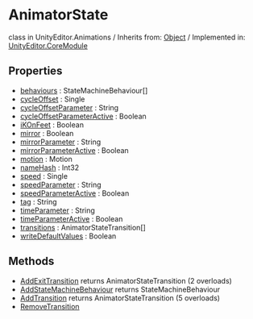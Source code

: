 # AnimatorState
class in UnityEditor.Animations
 / Inherits from: <a href="https://docs.unity3d.com/6000.0/Documentation/ScriptReference/Object.html">Object</a> / Implemented in: <a href="https://docs.unity3d.com/6000.0/Documentation/ScriptReference/UnityEditor.CoreModule.html">UnityEditor.CoreModule</a>
## Properties
- <a href="https://docs.unity3d.com/6000.0/Documentation/ScriptReference/AnimatorState-behaviours.html">behaviours</a> : StateMachineBehaviour[]
- <a href="https://docs.unity3d.com/6000.0/Documentation/ScriptReference/AnimatorState-cycleOffset.html">cycleOffset</a> : Single
- <a href="https://docs.unity3d.com/6000.0/Documentation/ScriptReference/AnimatorState-cycleOffsetParameter.html">cycleOffsetParameter</a> : String
- <a href="https://docs.unity3d.com/6000.0/Documentation/ScriptReference/AnimatorState-cycleOffsetParameterActive.html">cycleOffsetParameterActive</a> : Boolean
- <a href="https://docs.unity3d.com/6000.0/Documentation/ScriptReference/AnimatorState-iKOnFeet.html">iKOnFeet</a> : Boolean
- <a href="https://docs.unity3d.com/6000.0/Documentation/ScriptReference/AnimatorState-mirror.html">mirror</a> : Boolean
- <a href="https://docs.unity3d.com/6000.0/Documentation/ScriptReference/AnimatorState-mirrorParameter.html">mirrorParameter</a> : String
- <a href="https://docs.unity3d.com/6000.0/Documentation/ScriptReference/AnimatorState-mirrorParameterActive.html">mirrorParameterActive</a> : Boolean
- <a href="https://docs.unity3d.com/6000.0/Documentation/ScriptReference/AnimatorState-motion.html">motion</a> : Motion
- <a href="https://docs.unity3d.com/6000.0/Documentation/ScriptReference/AnimatorState-nameHash.html">nameHash</a> : Int32
- <a href="https://docs.unity3d.com/6000.0/Documentation/ScriptReference/AnimatorState-speed.html">speed</a> : Single
- <a href="https://docs.unity3d.com/6000.0/Documentation/ScriptReference/AnimatorState-speedParameter.html">speedParameter</a> : String
- <a href="https://docs.unity3d.com/6000.0/Documentation/ScriptReference/AnimatorState-speedParameterActive.html">speedParameterActive</a> : Boolean
- <a href="https://docs.unity3d.com/6000.0/Documentation/ScriptReference/AnimatorState-tag.html">tag</a> : String
- <a href="https://docs.unity3d.com/6000.0/Documentation/ScriptReference/AnimatorState-timeParameter.html">timeParameter</a> : String
- <a href="https://docs.unity3d.com/6000.0/Documentation/ScriptReference/AnimatorState-timeParameterActive.html">timeParameterActive</a> : Boolean
- <a href="https://docs.unity3d.com/6000.0/Documentation/ScriptReference/AnimatorState-transitions.html">transitions</a> : AnimatorStateTransition[]
- <a href="https://docs.unity3d.com/6000.0/Documentation/ScriptReference/AnimatorState-writeDefaultValues.html">writeDefaultValues</a> : Boolean
## Methods
- <a href="https://docs.unity3d.com/6000.0/Documentation/ScriptReference/AnimatorState.AddExitTransition.html">AddExitTransition</a> returns AnimatorStateTransition (2 overloads)
- <a href="https://docs.unity3d.com/6000.0/Documentation/ScriptReference/AnimatorState.AddStateMachineBehaviour.html">AddStateMachineBehaviour</a> returns StateMachineBehaviour
- <a href="https://docs.unity3d.com/6000.0/Documentation/ScriptReference/AnimatorState.AddTransition.html">AddTransition</a> returns AnimatorStateTransition (5 overloads)
- <a href="https://docs.unity3d.com/6000.0/Documentation/ScriptReference/AnimatorState.RemoveTransition.html">RemoveTransition</a>
